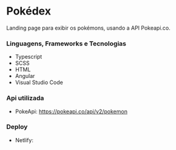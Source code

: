 # Pokédex

Landing page para exibir os pokémons, usando a API Pokeapi.co.

### Linguagens, Frameworks e Tecnologias

- Typescript
- SCSS
- HTML
- Angular
- Visual Studio Code

### Api utilizada

- PokeApi: https://pokeapi.co/api/v2/pokemon

### Deploy

- Netlify: 
